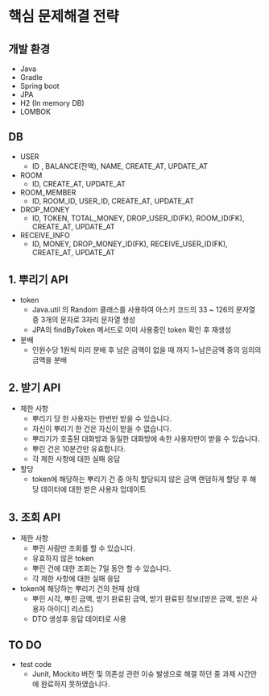 # 핵심 문제해결 전략

## 개발 환경
- Java
- Gradle
- Spring boot
- JPA
- H2 (In memory DB)
- LOMBOK

## DB
- USER
  - ID , BALANCE(잔액), NAME, CREATE_AT, UPDATE_AT
- ROOM
  - ID, CREATE_AT, UPDATE_AT
- ROOM_MEMBER
  - ID, ROOM_ID, USER_ID, CREATE_AT, UPDATE_AT
- DROP_MONEY
  - ID, TOKEN, TOTAL_MONEY, DROP_USER_ID(FK), ROOM_ID(FK), CREATE_AT, UPDATE_AT
- RECEIVE_INFO
  - ID, MONEY, DROP_MONEY_ID(FK), RECEIVE_USER_ID(FK), CREATE_AT, UPDATE_AT
  
## 1. 뿌리기 API
- token
  - Java.util 의 Random 클래스를 사용하여 아스키 코드의 33 ~ 126의 문자열 중 3개의 문자로 3자리 문자열 생성
  - JPA의 findByToken 메서드로 이미 사용중인 token 확인 후 재생성
- 분배
  - 인원수당 1원씩 미리 분배 후 남은 금액이 없을 때 까지 1~남은금액 중의 임의의 금액을 분배

## 2. 받기 API
- 제한 사항
  - 뿌리기 당 한 사용자는 한번만 받을 수 있습니다.
  - 자신이 뿌리기 한 건은 자신이 받을 수 없습니다.
  - 뿌리기가 호출된 대화방과 동일한 대화방에 속한 사용자만이 받을 수 있습니다.
  - 뿌린 건은 10분간만 유효합니다.
  - 각 제한 사항에 대한 실패 응답
- 할당
  - token에 해당하는 뿌리기 건 중 아직 할당되지 않은 금액 랜덤하게 할당 후 해당 데이터에 대한 받은 사용자 업데이트

## 3. 조회 API
- 제한 사항
  - 뿌린 사람만 조회를 할 수 있습니다.
  - 유효하지 않은 token
  - 뿌린 건에 대한 조회는 7일 동안 할 수 있습니다.
  - 각 제한 사항에 대한 실패 응답
- token에 해당하는 뿌리기 건의 현재 상태
  - 뿌린 시각, 뿌린 금액, 받기 완료된 금액, 받기 완료된 정보([받은 금액, 받은 사용자 아이디] 리스트)
  - DTO 생성후 응답 데이터로 사용

## TO DO
- test code
  - Junit, Mockito 버전 및 의존성 관련 이슈 발생으로 해결 하던 중 과제 시간안에 완료하지 못하였습니다.
  
